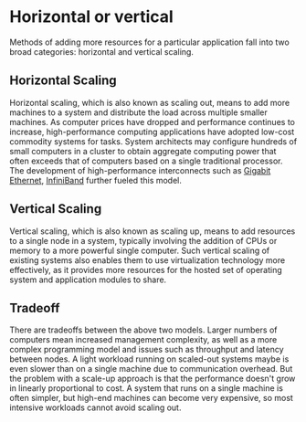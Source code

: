 # Horizontal or vertical

Methods of adding more resources for a particular application fall into two broad categories: horizontal and vertical scaling.

## Horizontal Scaling

Horizontal scaling, which is also known as scaling out, means to add more machines to a system and distribute the load across multiple smaller machines. As computer prices have dropped and performance continues to increase, high-performance computing applications have adopted low-cost commodity systems for tasks. System architects may configure hundreds of small computers in a cluster to obtain aggregate computing power that often exceeds that of computers based on a single traditional processor. The development of high-performance interconnects such as [Gigabit Ethernet](https://en.wikipedia.org/wiki/Gigabit_Ethernet), [InfiniBand](https://en.wikipedia.org/wiki/InfiniBand) further fueled this model. 

## Vertical Scaling

Vertical scaling, which is also known as scaling up, means to add resources to a single node in a system, typically involving the addition of CPUs or memory to a more powerful single computer. Such vertical scaling of existing systems also enables them to use virtualization technology more effectively, as it provides more resources for the hosted set of operating system and application modules to share. 

## Tradeoff

There are tradeoffs between the above two models. Larger numbers of computers mean increased management complexity, as well as a more complex programming model and issues such as throughput and latency between nodes. A light workload running on scaled-out systems maybe is even slower than on a single machine due to communication overhead. But the problem with a scale-up approach is that the performance doesn't grow in linearly proportional to cost. A system that runs on a single machine is often simpler, but high-end machines can become very expensive, so most intensive workloads cannot avoid scaling out.